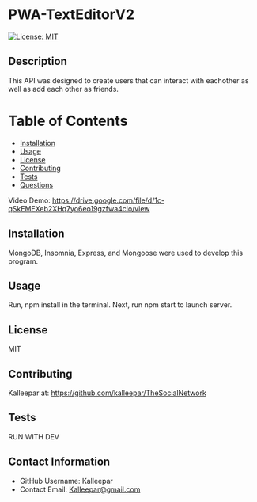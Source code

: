 # PWA-TextEditorV2

[![License: MIT](https://img.shields.io/badge/License-MIT-yellow.svg)](https://opensource.org/licenses/MIT)

## Description
This API was designed to create users that can interact with eachother as well as add each other as friends.

# Table of Contents 
* [Installation](##-Installation)
* [Usage](##-Usage)
* [License](##-Installation)
* [Contributing](##-Contributing)
* [Tests](##-Tests)
* [Questions](##-Contact-Information)

Video Demo:
https://drive.google.com/file/d/1c-qSkEMEXeb2XHq7yo6eo19gzfwa4cio/view
  
## Installation
MongoDB, Insomnia, Express, and Mongoose were used to develop this program.

## Usage
Run, npm install in the terminal. Next, run npm start to launch server.

## License 
MIT

## Contributing 
Kalleepar at:
https://github.com/kalleepar/TheSocialNetwork

## Tests
RUN WITH DEV

## Contact Information 
* GitHub Username: Kalleepar
* Contact Email: Kalleepar@gmail.com